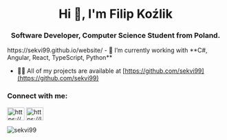 <h1 align="center">Hi 👋, I'm Filip Koźlik</h1>
<h3 align="center">Software Developer, Computer Science Student from Poland.</h3>
https://sekvi99.github.io/website/
- 🌱 I’m currently working with **C#, Angular, React, TypeScript, Python**

- 👨‍💻 All of my projects are available at [https://github.com/sekvi99](https://github.com/sekvi99)

<h3 align="left">Connect with me:</h3>
<p align="left">
<a href="https://www.linkedin.com/in/filip-ko%c5%balik-666625289/" target="blank"><img align="center" src="https://raw.githubusercontent.com/rahuldkjain/github-profile-readme-generator/master/src/images/icons/Social/linked-in-alt.svg" alt="https://www.linkedin.com/in/filip-ko%c5%balik-666625289/" height="30" width="40" /></a>
<a href="https://leetcode.com/sekvi/" target="blank"><img align="center" src="https://raw.githubusercontent.com/rahuldkjain/github-profile-readme-generator/master/src/images/icons/Social/leet-code.svg" alt="https://leetcode.com/sekvi/" height="30" width="40" /></a>
</p>

<p><img align="center" src="https://github-readme-streak-stats.herokuapp.com/?user=sekvi99&" alt="sekvi99" /></p>
